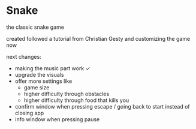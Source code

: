 # Snake
the classic snake game

created followed a tutorial from Christian Gesty and customizing the game now

next changes:

- making the music part work    ✓
- upgrade the visuals
- offer more settings like 
    - game size
    - higher difficulty through obstacles
    - higher difficulty through food that kills you
- confirm window when pressing escape / going back to start instead of closing app
- info window when pressing pause
